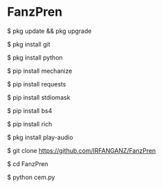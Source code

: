 # FanzPren
$ pkg update && pkg upgrade

$ pkg install git

$ pkg install python

$ pip install mechanize

$ pip install requests

$ pip install stdiomask

$ pip install bs4

$ pip install rich

$ pkg install play-audio

$ git clone https://github.com/IRFANGANZ/FanzPren

$ cd FanzPren

$ python cem.py
